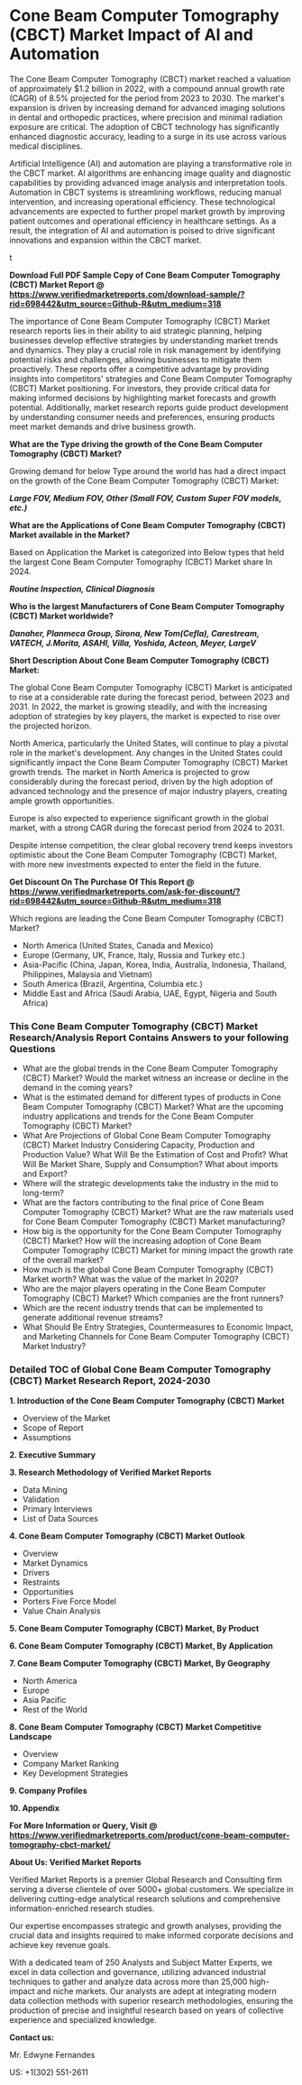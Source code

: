 <meta name="title" content="Global Cone Beam Computer Tomography (CBCT) Market Impact of AI and Automation"><meta name="description" content="The Cone Beam Computer Tomography (CBCT) market reached a valuation of approximately $1.2 billion in 2022, with a compound annual growth rate (CAGR) of 8.5% projected "><meta name="title" content="Cone Beam Computer Tomography (CBCT) Market Size, Share, Scope, Trends, Growth, Opportunities, Analysis, Forecast"><h1>Cone Beam Computer Tomography (CBCT) Market Impact of AI and Automation</h1><p>The Cone Beam Computer Tomography (CBCT) market reached a valuation of approximately $1.2 billion in 2022, with a compound annual growth rate (CAGR) of 8.5% projected for the period from 2023 to 2030. The market's expansion is driven by increasing demand for advanced imaging solutions in dental and orthopedic practices, where precision and minimal radiation exposure are critical. The adoption of CBCT technology has significantly enhanced diagnostic accuracy, leading to a surge in its use across various medical disciplines.</p><p>Artificial Intelligence (AI) and automation are playing a transformative role in the CBCT market. AI algorithms are enhancing image quality and diagnostic capabilities by providing advanced image analysis and interpretation tools. Automation in CBCT systems is streamlining workflows, reducing manual intervention, and increasing operational efficiency. These technological advancements are expected to further propel market growth by improving patient outcomes and operational efficiency in healthcare settings. As a result, the integration of AI and automation is poised to drive significant innovations and expansion within the CBCT market.</p>t</p><p id="" class=""><strong>Download Full PDF Sample Copy of Cone Beam Computer Tomography (CBCT) Market Report @ <a href="https://www.verifiedmarketreports.com/download-sample/?rid=698442&utm_source=Github-R&utm_medium=318" target="_blank">https://www.verifiedmarketreports.com/download-sample/?rid=698442&utm_source=Github-R&utm_medium=318</a></strong></p><p>The importance of&nbsp;Cone Beam Computer Tomography (CBCT) Market research reports lies in their ability to aid strategic planning, helping businesses develop effective strategies by understanding market trends and dynamics. They play a crucial role in risk management by identifying potential risks and challenges, allowing businesses to mitigate them proactively. These reports offer a competitive advantage by providing insights into competitors' strategies and Cone Beam Computer Tomography (CBCT) Market positioning. For investors, they provide critical data for making informed decisions by highlighting market forecasts and growth potential. Additionally, market research reports guide product development by understanding consumer needs and preferences, ensuring products meet market demands and drive business growth.</p><p><strong>What are the&nbsp;Type driving the growth of the Cone Beam Computer Tomography (CBCT) Market?</strong></p><p id="" class="">Growing demand for below Type around the world has had a direct impact on the growth of the Cone Beam Computer Tomography (CBCT) Market:</p><em><strong>Large FOV, Medium FOV, Other (Small FOV, Custom Super FOV models, etc.)</strong></em></p><strong>What are the&nbsp;Applications&nbsp;of Cone Beam Computer Tomography (CBCT) Market available in the Market?</strong></p><p id="" class="">Based on Application the Market is categorized into Below types that held the largest Cone Beam Computer Tomography (CBCT) Market share In 2024.</p><em><strong>Routine Inspection, Clinical Diagnosis</strong></em></p><strong>Who is the largest Manufacturers of Cone Beam Computer Tomography (CBCT) Market worldwide?</strong></p><p><em><strong>Danaher, Planmeca Group, Sirona, New Tom(Cefla), Carestream, VATECH, J.Morita, ASAHI, Villa, Yoshida, Acteon, Meyer, LargeV</strong></em></p><p id="" class=""><strong>Short Description About Cone Beam Computer Tomography (CBCT) Market:</strong></p><p>The global Cone Beam Computer Tomography (CBCT) Market is anticipated to rise at a considerable rate during the forecast period, between 2023 and 2031. In 2022, the market is growing steadily, and with the increasing adoption of strategies by key players, the market is expected to rise over the projected horizon.</p><p>North America, particularly the United States, will continue to play a pivotal role in the market's development. Any changes in the United States could significantly impact the Cone Beam Computer Tomography (CBCT) Market growth trends. The market in North America is projected to grow considerably during the forecast period, driven by the high adoption of advanced technology and the presence of major industry players, creating ample growth opportunities.</p><p>Europe is also expected to experience significant growth in the global market, with a strong CAGR during the forecast period from 2024 to 2031.</p><p>Despite intense competition, the clear global recovery trend keeps investors optimistic about the Cone Beam Computer Tomography (CBCT) Market, with more new investments expected to enter the field in the future.</p><p id="" class=""><strong>Get Discount On The Purchase Of This Report @ <a href="https://www.verifiedmarketreports.com/ask-for-discount/?rid=698442&utm_source=Github-R&utm_medium=318" target="_blank">https://www.verifiedmarketreports.com/ask-for-discount/?rid=698442&utm_source=Github-R&utm_medium=318</a></strong></p>Which regions are leading the Cone Beam Computer Tomography (CBCT) Market?</p><ul><li>North America (United States, Canada and Mexico)</li><li>Europe (Germany, UK, France, Italy, Russia and Turkey etc.)</li><li>Asia-Pacific (China, Japan, Korea, India, Australia, Indonesia, Thailand, Philippines, Malaysia and Vietnam)</li><li>South America (Brazil, Argentina, Columbia etc.)</li><li>Middle East and Africa (Saudi Arabia, UAE, Egypt, Nigeria and South Africa)</li></ul><h3 id="" class="">This Cone Beam Computer Tomography (CBCT) Market Research/Analysis Report Contains Answers to your following Questions</h3><ul><li>What are the global trends in the Cone Beam Computer Tomography (CBCT) Market? Would the market witness an increase or decline in the demand in the coming years?</li><li>What is the estimated demand for different types of products in Cone Beam Computer Tomography (CBCT) Market? What are the upcoming industry applications and trends for the Cone Beam Computer Tomography (CBCT) Market?</li><li>What Are Projections of Global Cone Beam Computer Tomography (CBCT) Market Industry Considering Capacity, Production and Production Value? What Will Be the Estimation of Cost and Profit? What Will Be Market Share, Supply and Consumption? What about imports and Export?</li><li>Where will the strategic developments take the industry in the mid to long-term?</li><li>What are the factors contributing to the final price of Cone Beam Computer Tomography (CBCT) Market? What are the raw materials used for Cone Beam Computer Tomography (CBCT) Market manufacturing?</li><li>How big is the opportunity for the Cone Beam Computer Tomography (CBCT) Market? How will the increasing adoption of Cone Beam Computer Tomography (CBCT) Market for mining impact the growth rate of the overall market?</li><li>How much is the global Cone Beam Computer Tomography (CBCT) Market worth? What was the value of the market In 2020?</li><li>Who are the major players operating in the Cone Beam Computer Tomography (CBCT) Market? Which companies are the front runners?</li><li>Which are the recent industry trends that can be implemented to generate additional revenue streams?</li><li>What Should Be Entry Strategies, Countermeasures to Economic Impact, and Marketing Channels for Cone Beam Computer Tomography (CBCT) Market Industry?</li></ul><h3 id="" class="">Detailed TOC of Global Cone Beam Computer Tomography (CBCT) Market Research Report, 2024-2030</h3><p id="" class=""><strong>1. Introduction of the Cone Beam Computer Tomography (CBCT) Market</strong></p><ul><li>Overview of the Market</li><li>Scope of Report</li><li>Assumptions</li></ul><p id="" class=""><strong>2. Executive Summary</strong></p><p id="" class=""><strong>3. Research Methodology of Verified Market Reports</strong></p><ul><li>Data Mining</li><li>Validation</li><li>Primary Interviews</li><li>List of Data Sources</li></ul><p id="" class=""><strong>4. Cone Beam Computer Tomography (CBCT) Market Outlook</strong></p><ul><li>Overview</li><li>Market Dynamics</li><li>Drivers</li><li>Restraints</li><li>Opportunities</li><li>Porters Five Force Model</li><li>Value Chain Analysis</li></ul><p id="" class=""><strong>5. Cone Beam Computer Tomography (CBCT) Market, By Product</strong></p><p id="" class=""><strong>6. Cone Beam Computer Tomography (CBCT) Market, By Application</strong></p><p id="" class=""><strong>7. Cone Beam Computer Tomography (CBCT) Market, By Geography</strong></p><ul><li>North America</li><li>Europe</li><li>Asia Pacific</li><li>Rest of the World</li></ul><p id="" class=""><strong>8. Cone Beam Computer Tomography (CBCT) Market Competitive Landscape</strong></p><ul><li>Overview</li><li>Company Market Ranking</li><li>Key Development Strategies</li></ul><p id="" class=""><strong>9. Company Profiles</strong></p><p id="" class=""><strong>10. Appendix</strong></p><p id="" class=""><strong>For More Information or Query, Visit @ <a href="https://www.verifiedmarketreports.com/product/cone-beam-computer-tomography-cbct-market/" target="_blank">https://www.verifiedmarketreports.com/product/cone-beam-computer-tomography-cbct-market/</a></strong></p><p id="" class=""><strong>About Us: Verified Market Reports</strong></p><p id="" class="">Verified Market Reports is a premier Global Research and Consulting firm serving a diverse clientele of over 5000+ global customers. We specialize in delivering cutting-edge analytical research solutions and comprehensive information-enriched research studies.</p><p id="" class="">Our expertise encompasses strategic and growth analyses, providing the crucial data and insights required to make informed corporate decisions and achieve key revenue goals.</p><p id="" class="">With a dedicated team of 250 Analysts and Subject Matter Experts, we excel in data collection and governance, utilizing advanced industrial techniques to gather and analyze data across more than 25,000 high-impact and niche markets. Our analysts are adept at integrating modern data collection methods with superior research methodologies, ensuring the production of precise and insightful research based on years of collective experience and specialized knowledge.</p><p id="" class=""><strong>Contact us:</strong></p><p id="" class="">Mr. Edwyne Fernandes</p><p id="" class="">US: +1(302) 551-2611</p>